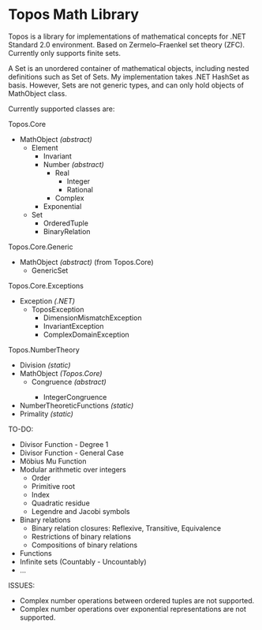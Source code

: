 # Topos Math Library
Topos is a library for implementations of mathematical concepts for .NET Standard 2.0 environment. Based on Zermelo–Fraenkel set theory (ZFC). Currently only supports finite sets.

A Set is an unordered container of mathematical objects, including nested definitions such as Set of Sets. 
My implementation takes .NET HashSet<T> as basis. However, Sets are not generic types, and can only hold objects of MathObject class.

Currently supported classes are:

Topos.Core
* MathObject *(abstract)*
  * Element
    * Invariant
    * Number *(abstract)*
      * Real
        * Integer
        * Rational
      * Complex
	* Exponential
  * Set
    * OrderedTuple
	* BinaryRelation
  
Topos.Core.Generic
* MathObject *(abstract)* (from Topos.Core)
  * GenericSet<T>
	
Topos.Core.Exceptions
* Exception *(.NET)*
  * ToposException
    * DimensionMismatchException
    * InvariantException
    * ComplexDomainException

Topos.NumberTheory
* Division *(static)*
* MathObject *(Topos.Core)*
  * Congruence<T> *(abstract)*
    * IntegerCongruence
* NumberTheoreticFunctions *(static)*
* Primality *(static)*

TO-DO:

* Divisor Function - Degree 1
* Divisor Function - General Case
* Möbius Mu Function
* Modular arithmetic over integers
  * Order
  * Primitive root
  * Index
  * Quadratic residue
  * Legendre and Jacobi symbols
* Binary relations
  * Binary relation closures: Reflexive, Transitive, Equivalence
  * Restrictions of binary relations
  * Compositions of binary relations
* Functions
* Infinite sets (Countably - Uncountably)
* ...

ISSUES:
* Complex number operations between ordered tuples are not supported.
* Complex number operations over exponential representations are not supported.